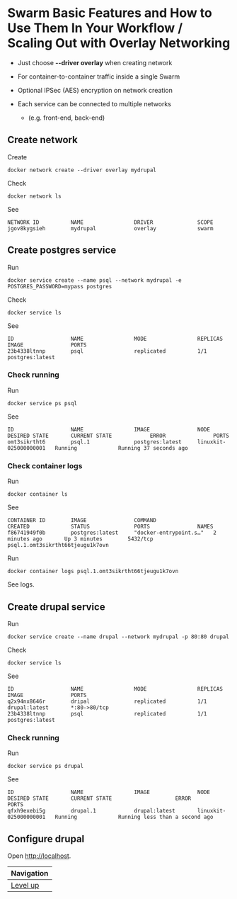 # Swarm Basic Features and How to Use Them In Your Workflow / Scaling Out with Overlay Networking #

* Just choose **--driver overlay** when creating network
* For container-to-container traffic inside a single Swarm
* Optional IPSec (AES) encryption on network creation
* Each service can be connected to multiple networks

    * (e.g. front-end, back-end)

## Create network ##

Create

    docker network create --driver overlay mydrupal

Check

    docker network ls
    
See

    NETWORK ID          NAME                DRIVER              SCOPE
    jgov8kygsieh        mydrupal            overlay             swarm

## Create postgres service ##

Run

    docker service create --name psql --network mydrupal -e POSTGRES_PASSWORD=mypass postgres    

Check

    docker service ls
    
See

    ID                  NAME                MODE                REPLICAS            IMAGE               PORTS
    23b4338ltnnp        psql                replicated          1/1                 postgres:latest     

### Check running ###

Run

    docker service ps psql

See

    ID                  NAME                IMAGE               NODE                    DESIRED STATE       CURRENT STATE            ERROR               PORTS
    omt3sikrtht6        psql.1              postgres:latest     linuxkit-025000000001   Running             Running 37 seconds ago                       

### Check container logs ###

Run

    docker container ls

See    
    
    CONTAINER ID        IMAGE               COMMAND                  CREATED             STATUS              PORTS               NAMES
    f86741949f0b        postgres:latest     "docker-entrypoint.s…"   2 minutes ago       Up 3 minutes        5432/tcp            psql.1.omt3sikrtht66tjeugu1k7ovn
    
Run

    docker container logs psql.1.omt3sikrtht66tjeugu1k7ovn    

See logs.

## Create drupal service ##

Run

    docker service create --name drupal --network mydrupal -p 80:80 drupal

Check

    docker service ls
    
See
    
    ID                  NAME                MODE                REPLICAS            IMAGE               PORTS
    q2x94nx8646r        dripal              replicated          1/1                 drupal:latest       *:80->80/tcp
    23b4338ltnnp        psql                replicated          1/1                 postgres:latest     

### Check running ###

Run

    docker service ps drupal

See

    ID                  NAME                IMAGE               NODE                    DESIRED STATE       CURRENT STATE                    ERROR               PORTS
    qfxh9exebi5g        drupal.1            drupal:latest       linuxkit-025000000001   Running             Running less than a second ago       

## Configure drupal ##

Open [http://localhost](http://localhost).

| Navigation               |
| ------------------------ |
| [Level up](../README.md) |
